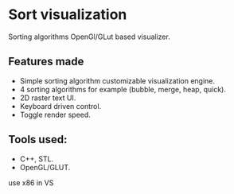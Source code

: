# Sort visualization
Sorting algorithms OpenGl/GLut based visualizer.

## Features made
* Simple sorting algorithm customizable visualization engine. 
* 4 sorting algorithms for example (bubble, merge, heap, quick).
* 2D raster text UI.
* Keyboard driven control.
* Toggle render speed.

## Tools used:
* C++, STL.
* OpenGL/GLUT.
  
use x86 in VS
